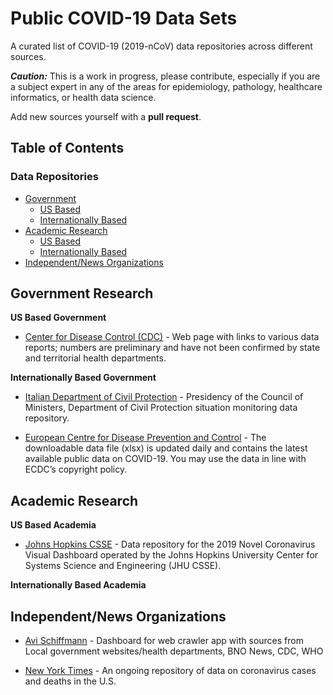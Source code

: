 # Public COVID-19 Data Sets
A curated list of COVID-19 (2019-nCoV) data repositories across different sources. 


***Caution:*** This is a work in progress, please contribute, especially if you are a subject expert in any of the areas for epidemiology, pathology, healthcare informatics, or health data science.

Add new sources yourself with a **pull request**. 

## Table of Contents

### Data Repositories
<!-- MarkdownTOC depth=4 -->

- [Government](#government)
    - [US Based](#us-based-govt)
    - [Internationally Based](#intl-basedgovt)
- [Academic Research](#academic)
    - [US Based](#us-based-academia)
    - [Internationally Based](#intl-based-academia)
- [Independent/News Organizations](#news)


<!-- /MarkdownTOC -->

<a name="government"></a>
## Government Research

<a name="us-based-govt"></a>
**US Based Government**

- [Center for Disease Control (CDC)](https://www.cdc.gov/coronavirus/2019-ncov/cases-updates/cases-in-us.html) - Web page with links to various data reports; numbers are preliminary and have not been confirmed by state and territorial health departments.


<a name="intl-based-govt"></a>
**Internationally Based Government**

- [Italian Department of Civil Protection](https://github.com/pcm-dpc/COVID-19) - Presidency of the Council of Ministers, Department of Civil Protection situation monitoring data repository.

- [European Centre for Disease Prevention and Control](https://www.ecdc.europa.eu/en/publications-data/download-todays-data-geographic-distribution-covid-19-cases-worldwide) - The downloadable data file (xlsx) is updated daily and contains the latest available public data on COVID-19. You may use the data in line with ECDC’s copyright policy.


<a name="academic"></a>
## Academic Research

<a name="us-based-academia"></a>
**US Based Academia**

- [Johns Hopkins CSSE](https://github.com/CSSEGISandData/COVID-19) - Data repository for the 2019 Novel Coronavirus Visual Dashboard operated by the Johns Hopkins University Center for Systems Science and Engineering (JHU CSSE).

<a name="intl-based-academia"></a>
**Internationally Based Academia**


<a name="news"></a>
## Independent/News Organizations
- [Avi Schiffmann](https://ncov2019.live/) - Dashboard for web crawler app with sources from Local government websites/health departments, BNO News, CDC, WHO

- [New York Times](https://github.com/nytimes/covid-19-data) - An ongoing repository of data on coronavirus cases and deaths in the U.S.




